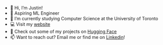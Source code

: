 - 👋 Hi, I’m Justin!
- 👀 Aspiring ML Engineer
- 🌱 I’m currently studying Computer Science at the University of Toronto
- 💻 Visit my [website](https://justindu.ca)
- 🤗 Check out some of my projects on [Hugging Face](https://huggingface.co/JustinDu)
- 📫 Want to reach out? Email me or find me on [Linkedin](https://www.linkedin.com/in/du-justin/)!

<!---
dujstn/dujstn is a ✨ special ✨ repository because its `README.md` (this file) appears on your GitHub profile.
You can click the Preview link to take a look at your changes.
--->
